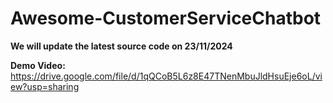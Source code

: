 # Awesome-CustomerServiceChatbot

__We will update the latest source code on 23/11/2024__

__Demo Video:__ https://drive.google.com/file/d/1qQCoB5L6z8E47TNenMbuJldHsuEje6oL/view?usp=sharing
